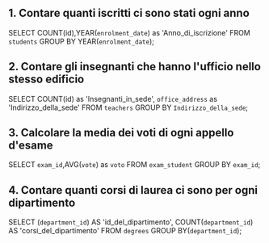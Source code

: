 ## 1. Contare quanti iscritti ci sono stati ogni anno

SELECT COUNT(id),YEAR(`enrolment_date`) as 'Anno_di_iscrizione'
FROM `students`
GROUP BY YEAR(`enrolment_date`);

## 2. Contare gli insegnanti che hanno l'ufficio nello stesso edificio

SELECT COUNT(id) as 'Insegnanti_in_sede', 
	`office_address` as 'Indirizzo_della_sede'
FROM `teachers`
GROUP BY `Indirizzo_della_sede`;

## 3. Calcolare la media dei voti di ogni appello d'esame

SELECT `exam_id`,AVG(`vote`) as `voto`
FROM `exam_student`
GROUP BY `exam_id`;

## 4. Contare quanti corsi di laurea ci sono per ogni dipartimento

SELECT  (`department_id`) AS 'id_del_dipartimento',
		COUNT(`department_id`) AS 'corsi_del_dipartimento'
FROM `degrees`
GROUP BY(`department_id`);